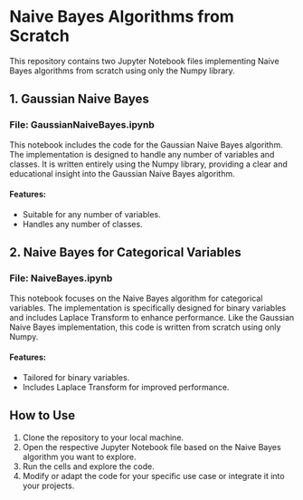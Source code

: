# Naive Bayes Algorithms from Scratch

This repository contains two Jupyter Notebook files implementing Naive Bayes algorithms from scratch using only the Numpy library.

## 1. Gaussian Naive Bayes

### File: GaussianNaiveBayes.ipynb

This notebook includes the code for the Gaussian Naive Bayes algorithm. The implementation is designed to handle any number of variables and classes. It is written entirely using the Numpy library, providing a clear and educational insight into the Gaussian Naive Bayes algorithm.

#### Features:
- Suitable for any number of variables.
- Handles any number of classes.

## 2. Naive Bayes for Categorical Variables

### File: NaiveBayes.ipynb

This notebook focuses on the Naive Bayes algorithm for categorical variables. The implementation is specifically designed for binary variables and includes Laplace Transform to enhance performance. Like the Gaussian Naive Bayes implementation, this code is written from scratch using only Numpy.

#### Features:
- Tailored for binary variables.
- Includes Laplace Transform for improved performance.

## How to Use

1. Clone the repository to your local machine.
2. Open the respective Jupyter Notebook file based on the Naive Bayes algorithm you want to explore.
3. Run the cells and explore the code.
4. Modify or adapt the code for your specific use case or integrate it into your projects.
